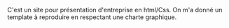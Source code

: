 C'est un site pour présentation d'entreprise en html/Css. 
On m'a donné un template à reproduire en respectant une charte graphique.
